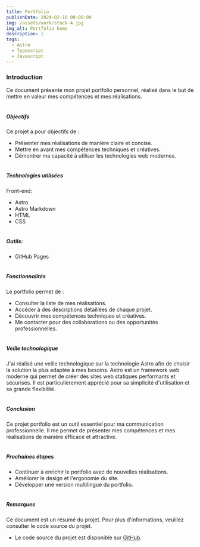 ```yaml
---
title: Portfolio
publishDate: 2024-02-10 00:00:00
img: /assets/work/stock-4.jpg
img_alt: Portfolio home
description: |
tags:
  - Astro
  - Typescript
  - Javascript
---
```


### Introduction
Ce document présente mon projet portfolio personnel, réalisé dans le but de mettre en valeur mes compétences et mes réalisations.
<br><br>

##### Objectifs
Ce projet a pour objectifs de :
- Présenter mes réalisations de manière claire et concise.
- Mettre en avant mes compétences techniques et créatives.
- Démontrer ma capacité à utiliser les technologies web modernes.
<br><br>

##### Technologies utilisées
Front-end:
- Astro
- Astro Markdown
- HTML
- CSS
<br><br>

##### Outils:
- GitHub Pages
<br><br>

##### Fonctionnalités
Le portfolio permet de :
- Consulter la liste de mes réalisations.
- Accéder à des descriptions détaillées de chaque projet.
- Découvrir mes compétences techniques et créatives.
- Me contacter pour des collaborations ou des opportunités professionnelles.
<br><br>

##### Veille technologique
J'ai réalisé une veille technologique sur la technologie Astro afin de choisir la solution la plus adaptée à mes besoins. Astro est un framework web moderne qui permet de créer des sites web statiques performants et sécurisés. Il est particulièrement apprécié pour sa simplicité d'utilisation et sa grande flexibilité.
<br><br>

##### Conclusion
Ce projet portfolio est un outil essentiel pour ma communication professionnelle. Il me permet de présenter mes compétences et mes réalisations de manière efficace et attractive.
<br><br>

##### Prochaines étapes
- Continuer à enrichir le portfolio avec de nouvelles réalisations.
- Améliorer le design et l'ergonomie du site.
- Développer une version multilingue du portfolio.
<br><br>

##### Remarques
Ce document est un résumé du projet. Pour plus d'informations, veuillez consulter le code source du projet.
- Le code source du projet est disponible sur [GitHub](https://github.com/Redcroow/portfolio-pro).
